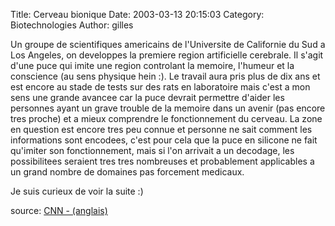 Title: Cerveau bionique
Date: 2003-03-13 20:15:03
Category: Biotechnologies
Author: gilles

Un groupe de scientifiques americains de l'Universite de Californie du Sud a Los Angeles, on developpes la premiere region artificielle cerebrale. Il s'agit d'une puce qui imite une region controlant la memoire, l'humeur et la conscience (au sens physique hein :).
Le travail aura pris plus de dix ans et est encore au stade de tests sur des rats en laboratoire mais c'est a mon sens une grande avancee car la puce devrait permettre d'aider les personnes ayant un grave trouble de la memoire dans un avenir (pas encore tres proche) et a mieux comprendre le fonctionnement du cerveau. La zone en question est encore tres peu connue et personne ne sait comment les informations sont encodees, c'est pour cela que la puce en silicone ne fait qu'imiter son fonctionnement, mais si l'on arrivait a un decodage, les possibilitees seraient tres tres nombreuses et probablement applicables a un grand nombre de domaines pas forcement medicaux.

Je suis curieux de voir la suite  :)

source: [CNN - (anglais)](http://www.cnn.com/2003/HEALTH/03/13/brain.chip.reut/index.html)